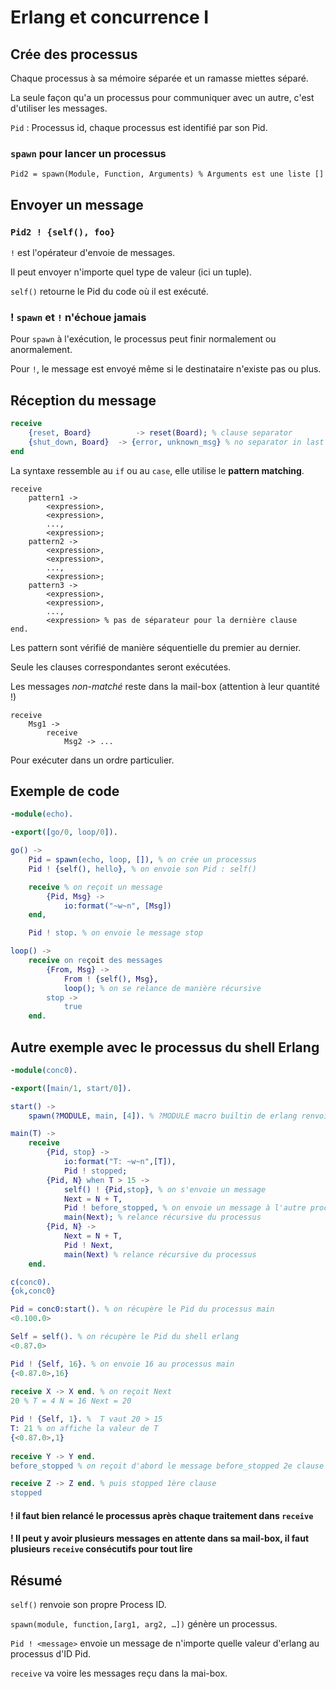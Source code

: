 # Erlang et concurrence I

## Crée des processus

Chaque processus à sa mémoire séparée et un ramasse miettes séparé.

La seule façon qu'a un processus pour communiquer avec un autre, c'est d'utiliser les messages.

`Pid` : Processus id, chaque processus est identifié par son Pid.

### `spawn` pour lancer un processus 

```
Pid2 = spawn(Module, Function, Arguments) % Arguments est une liste []
```

## Envoyer un message

### `Pid2 ! {self(), foo}`

`!` est l'opérateur d'envoie de messages.

Il peut envoyer n'importe quel type de valeur (ici un tuple).

`self()` retourne le Pid du code  où il est exécuté.

### ! `spawn` et `!`  n'échoue jamais

Pour `spawn` à l'exécution, le processus peut finir normalement ou anormalement.

Pour `!`, le message est envoyé même si le destinataire n'existe pas ou plus.

## Réception du message

```erlang
receive
	{reset, Board}			-> reset(Board); % clause separator
	{shut_down, Board}	-> {error, unknown_msg} % no separator in last clause
end
```

La syntaxe ressemble au `if` ou au `case`, elle utilise le **pattern matching**.

```
receive
	pattern1 ->
		<expression>,
		<expression>,
		...,
		<expression>;
	pattern2 ->
		<expression>,
		<expression>,
		...,
		<expression>;
	pattern3 ->
		<expression>,
		<expression>,
		...,
		<expression> % pas de séparateur pour la dernière clause
end.
```

Les pattern sont vérifié de manière séquentielle du premier au dernier.

Seule les clauses correspondantes seront exécutées.

Les messages *non-matché*  reste dans la mail-box (attention à leur quantité !)

```
receive
	Msg1 ->
		receive
			Msg2 -> ...
```

Pour exécuter dans un ordre particulier.

## Exemple de code

```erlang
-module(echo).

-export([go/0, loop/0]).

go() ->
    Pid = spawn(echo, loop, []), % on crée un processus
    Pid ! {self(), hello}, % on envoie son Pid : self()

    receive % on reçoit un message
        {Pid, Msg} ->
            io:format("~w~n", [Msg])
    end,

    Pid ! stop. % on envoie le message stop

loop() ->
    receive on reçoit des messages
        {From, Msg} ->
            From ! {self(), Msg},
            loop(); % on se relance de manière récursive
        stop ->
            true
    end.
```

## Autre exemple avec le processus du shell Erlang

```erlang
-module(conc0).

-export([main/1, start/0]).

start() ->
    spawn(?MODULE, main, [4]). % ?MODULE macro builtin de erlang renvoie un atom du nom du module ici conc0

main(T) ->
    receive
        {Pid, stop} ->
            io:format("T: ~w~n",[T]),
            Pid ! stopped;
        {Pid, N} when T > 15 ->
            self() ! {Pid,stop}, % on s'envoie un message
            Next = N + T,
            Pid ! before_stopped, % on envoie un message à l'autre processus
            main(Next); % relance récursive du processus
        {Pid, N} ->
            Next = N + T,
            Pid ! Next,
            main(Next) % relance récursive du processus
    end.
```

```erlang
c(conc0).
{ok,conc0}

Pid = conc0:start(). % on récupère le Pid du processus main
<0.100.0>

Self = self(). % on récupère le Pid du shell erlang
<0.87.0>

Pid ! {Self, 16}. % on envoie 16 au processus main
{<0.87.0>,16}
           
receive X -> X end. % on reçoit Next
20 % T = 4 N = 16 Next = 20

Pid ! {Self, 1}. %  T vaut 20 > 15  
T: 21 % on affiche la valeur de T
{<0.87.0>,1}
           
receive Y -> Y end.
before_stopped % on reçoit d'abord le message before_stopped 2e clause

receive Z -> Z end. % puis stopped 1ère clause
stopped
```

#### ! il faut bien relancé le processus après chaque traitement dans `receive`

#### ! Il peut y avoir plusieurs messages en attente dans sa mail-box, il faut plusieurs `receive` consécutifs pour tout lire

## Résumé

`self()` renvoie son propre Process ID.

`spawn(module, function,[arg1, arg2, …])` génère un processus.

`Pid ! <message>` envoie un message de n'importe quelle valeur d'erlang au processus d'ID Pid.

`receive`  va voire les messages reçu dans la mai-box.